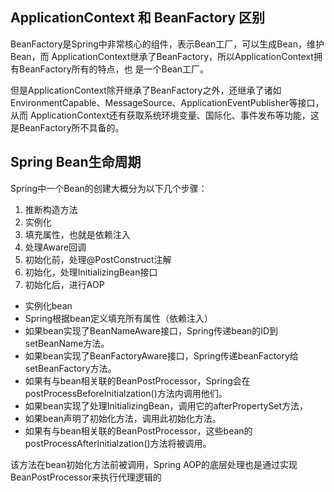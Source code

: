 ## ApplicationContext 和 BeanFactory 区别
BeanFactory是Spring中⾮常核⼼的组件，表示Bean⼯⼚，可以⽣成Bean，维护Bean，⽽
ApplicationContext继承了BeanFactory，所以ApplicationContext拥有BeanFactory所有的特点，也
是⼀个Bean⼯⼚。

但是ApplicationContext除开继承了BeanFactory之外，还继承了诸如
EnvironmentCapable、MessageSource、ApplicationEventPublisher等接⼝，从⽽
ApplicationContext还有获取系统环境变量、国际化、事件发布等功能，这是BeanFactory所不具备的。

## Spring Bean生命周期
Spring中⼀个Bean的创建⼤概分为以下⼏个步骤：
1. 推断构造⽅法
2. 实例化
3. 填充属性，也就是依赖注⼊
4. 处理Aware回调
5. 初始化前，处理@PostConstruct注解
6. 初始化，处理InitializingBean接⼝
7. 初始化后，进⾏AOP

- 实例化bean
- Spring根据bean定义填充所有属性（依赖注入）
- 如果bean实现了BeanNameAware接口，Spring传递bean的ID到setBeanName方法。
- 如果bean实现了BeanFactoryAware接口，Spring传递beanFactory给setBeanFactory方法。
- 如果有与bean相关联的BeanPostProcessor，Spring会在postProcessBeforeInitialzation()方法内调用他们。
- 如果bean实现了处理InitializingBean，调用它的afterPropertySet方法，
- 如果bean声明了初始化方法，调用此初始化方法。
- 如果有与bean相关联的BeanPostProcessor，这些bean的postProcessAfterInitialzation()方法将被调用。


该方法在bean初始化方法前被调用，Spring AOP的底层处理也是通过实现BeanPostProcessor来执行代理逻辑的
